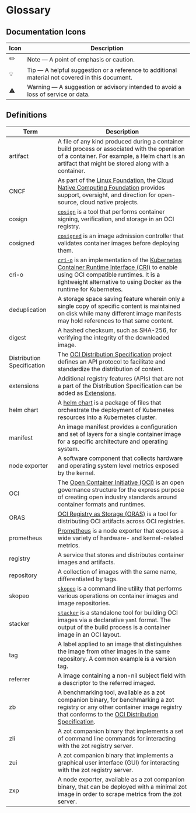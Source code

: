 # Glossary

## Documentation Icons

|Icon     | Description      |
|---------|------------------|
| :pencil2: | Note &mdash; A point of emphasis or caution. |
| :bulb: | Tip &mdash; A helpful suggestion or a reference to additional material not covered in this document. |
| :warning: | Warning &mdash; A suggestion or advisory intended to avoid a loss of service or data. | 

## Definitions


|Term     | Description      |
|---------|------------------|
| artifact | A file of any kind produced during a container build process or associated with the operation of a container. For example, a Helm chart is an artifact that might be stored along with a container. |
| CNCF | As part of the [Linux Foundation](https://www.linuxfoundation.org/), the [Cloud Native Computing Foundation](https://cncf.io/) provides support, oversight, and direction for open-source, cloud native projects. |
| cosign | [`cosign`](https://github.com/sigstore/cosign) is a tool that performs container signing, verification, and storage in an OCI registry. |
| cosigned | [`cosigned`](https://artifacthub.io/packages/helm/sigstore/cosigned#deploy-cosigned-helm-chart) is an image admission controller that validates container images before deploying them. |
| cri-o | [`cri-o`](https://github.com/cri-o/cri-o) is an implementation of the [Kubernetes Container Runtime Interface (CRI)](https://kubernetes.io/docs/concepts/architecture/cri/) to enable using OCI compatible runtimes. It is a lightweight alternative to using Docker as the runtime for Kubernetes. |
| deduplication | A storage space saving feature wherein only a single copy of specific content is maintained on disk while many different image manifests may hold references to that same content. |
| digest | A hashed checksum, such as SHA-256, for verifying the integrity of the downloaded image. |
| Distribution Specification | The [OCI Distribution Specification](https://github.com/opencontainers/distribution-spec/) project defines an API protocol to facilitate and standardize the distribution of content. |
| extensions | Additional registry features (APIs) that are not a part of the Distribution Specification can be added as [Extensions](https://github.com/opencontainers/distribution-spec/tree/main/extensions).  |
| helm chart | A [helm chart](https://helm.sh/docs/topics/registries/) is a package of files that orchestrate the deployment of Kubernetes resources into a Kubernetes cluster. |
| manifest | An image manifest provides a configuration and set of layers for a single container image for a specific architecture and operating system. |
| node exporter | A software component that collects hardware and operating system level metrics exposed by the kernel. |
| OCI | The [Open Container Initiative (OCI)](https://opencontainers.org/) is an open governance structure for the express purpose of creating open industry standards around container formats and runtimes. |
| ORAS | [OCI Registry as Storage (ORAS)](https://oras.land/) is a tool for distributing OCI artifacts across OCI registries. |
| prometheus | [Prometheus](https://prometheus.io/docs/guides/node-exporter/) is a node exporter that exposes a wide variety of hardware- and kernel-related metrics. |
| registry | A service that stores and distributes container images and artifacts. |
| repository | A collection of images with the same name, differentiated by tags. |
| skopeo | [`skopeo`](https://github.com/containers/skopeo) is a command line utility that performs various operations on container images and image repositories. |
| stacker | [`stacker`](https://github.com/project-stacker/stacker) is a standalone tool for building OCI images via a declarative `yaml` format. The output of the build process is a container image in an OCI layout. |
| tag | A label applied to an image that distinguishes the image from other images in the same repository. A common example is a version tag. |
| referrer | A image containing a non-nil subject field with a descriptor to the referred imaged. |
| zb | A benchmarking tool, available as a zot companion binary, for benchmarking a zot registry or any other container image registry that conforms to the [OCI Distribution Specification](https://github.com/opencontainers/distribution-spec). |
| zli | A zot companion binary that implements a set of command line commands for interacting with the zot registry server. |
| zui | A zot companion binary that implements a graphical user interface (GUI) for interacting with the zot registry server. |
| zxp | A node exporter, available as a zot companion binary,  that can be deployed with a minimal zot image in order to scrape metrics from the zot server. |
